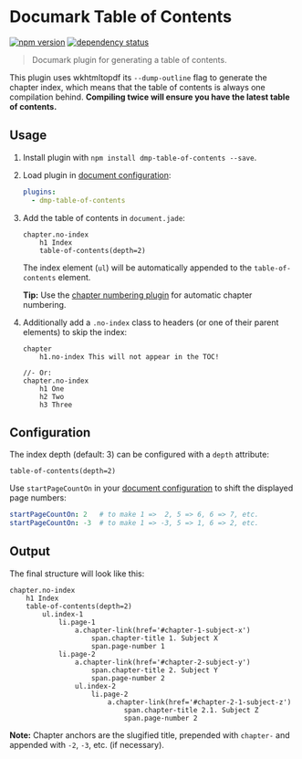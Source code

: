 # Documark Table of Contents

[![npm version](https://badge.fury.io/js/dmp-table-of-contents.svg)](http://badge.fury.io/js/dmp-table-of-contents)
[![dependency status](https://david-dm.org/documark/dmp-table-of-contents.svg)](https://david-dm.org/documark/dmp-table-of-contents)

> Documark plugin for generating a table of contents.

This plugin uses wkhtmltopdf its `--dump-outline` flag to generate the chapter index,
which means that the table of contents is always one compilation behind.
__Compiling twice will ensure you have the latest table of contents.__

## Usage

1. Install plugin with `npm install dmp-table-of-contents --save`.

2. Load plugin in [document configuration][document-configuration]:

	```yaml
	plugins:
	  - dmp-table-of-contents
	```

3. Add the table of contents in `document.jade`:

	```jade
	chapter.no-index
		h1 Index
		table-of-contents(depth=2)
	```

	The index element (`ul`) will be automatically appended to the `table-of-contents` element.

	__Tip:__ Use the [chapter numbering plugin][dmp-chapter-numbering] for automatic chapter numbering.

4. Additionally add a `.no-index` class to headers (or one of their parent elements) to skip the index:

	```jade
	chapter
		h1.no-index This will not appear in the TOC!

	//- Or:
	chapter.no-index
		h1 One
		h2 Two
		h3 Three
	```

## Configuration

The index depth (default: 3) can be configured with a `depth` attribute:

```jade
table-of-contents(depth=2)
```

Use `startPageCountOn` in your [document configuration][document-configuration] to shift the displayed page numbers:

```yaml
startPageCountOn: 2   # to make 1 =>  2, 5 => 6, 6 => 7, etc.
startPageCountOn: -3  # to make 1 => -3, 5 => 1, 6 => 2, etc.
```

## Output

The final structure will look like this:

```jade
chapter.no-index
	h1 Index
	table-of-contents(depth=2)
		ul.index-1
			li.page-1
				a.chapter-link(href='#chapter-1-subject-x')
					span.chapter-title 1. Subject X
					span.page-number 1
			li.page-2
				a.chapter-link(href='#chapter-2-subject-y')
					span.chapter-title 2. Subject Y
					span.page-number 2
				ul.index-2
					li.page-2
						a.chapter-link(href='#chapter-2-1-subject-z')
							span.chapter-title 2.1. Subject Z
							span.page-number 2
```

__Note:__ Chapter anchors are the slugified title, prepended with `chapter-` and appended with `-2`, `-3`, etc. (if necessary).

[document-configuration]: https://github.com/documark/documark#configuration
[dmp-chapter-numbering]: https://www.npmjs.com/package/dmp-chapter-numbering
